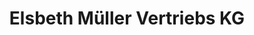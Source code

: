 ---
title: "Elsbeth Müller Vertriebs KG"
url: /lonnerstadt/elsbeth-mueller-vertriebs-kg/
shop: Kräuter
---